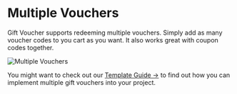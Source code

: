 # Multiple Vouchers

Gift Voucher supports redeeming multiple vouchers. Simply add as many voucher codes to you cart as you want. It also works great with coupon codes together.

![Multiple Vouchers](/uploads/plugins/gift-voucher/multiple-vouchers.png)

You might want to check out our [Template Guide →](/craft-plugins/gift-voucher/docs/template-guide/redeeming-voucher-codes) to find out how you can implement multiple gift vouchers into your project.